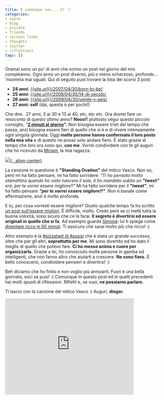 ```yaml
---
title: E comunque son... 27 :)
categories:
- vasco
- blog
- private
- friends
- various links
- thoughts
- twitter
- riflessioni
tags: []
---
```

Oramai sono un po' di anni che scrivo un post nel giorno del mio compleanno.
Ogni anno un post diverso, più o meno scherzoso, profondo... 'nsomma mai
uguali. Qui di seguito puoi trovare la lista dei scorsi 3 post:

  * **24 anni**: [{{site.url}}/2007/04/30/born-to-be/]({{site.url}}/2007/04/30/born-to-be/)
  * **25 anni:** [{{site.url}}/2008/04/30/14-di-secolo/]({{site.url}}/2008/04/30/14-di-secolo/)
  * **26 anni:** [{{site.url}}/2009/04/30/veinte-y-seis/]({{site.url}}/2009/04/30/veinte-y-seis/)
  * **27 anni:** **self** (dai, questa è per pochi!)
  
Che dire.. 27 anni, 3 ai 30 e 13 ai 40, etc, etc etc. Ora dovrei fare un
resoconto di questo ultimo anno? **Nooo!!** piuttosto segui questo piccolo
consiglio, "**[2 minuti al giorno]({{site.url}}/2008/12/31/2-minuti-al-giorno-auguriiiii/)".**
Non bisogna essere tristi del tempo che passa, anzi
bisogna essere fieri di quello che si è e di vivere intensamente ogni singola
giornata. Oggi **molte persone hanno confermato il loro posto nella mia vita**
e di questo ne posso solo andare fiero. É stato grazie al tempo che loro ora
sono qui, **con me**. Vorrei condividere con te gli auguri che ho ricevuto da
[Miriam](http://solomiri.blogspot.com), la mia ragazza:

[![]({{site.url}}/images/auguri-from-miri.png){: .align-center}]({{site.url}}/images/auguri-from-miri.png)

La canzone in questione è **"Standing Ovation"** del mitico Vasco. Non so,
però mi ha fatto pensare, mi ha fatto sorridere: _"Ti ho pensato molto
stamattina quando ho visto nascere il sole, ti ho mandato subito un **"tweet"**
era: per te vorrei essere migliore!!"_ Mi ha fatto sorridere per il
**"tweet"**, mi ha fatto pensare _**"per te vorrei essere migliore!!"**_. Non
è banale come affermazione, anzi è molto profonda.

E tu, per cosa vorresti essere migliore? Giusto qualche tempo fa ho scritto
[un post sull'essere migliori]({{site.url}}/2010/04/15/the-fun-theory-cambiare-in-meglio-divertendosi/).
É difficile, molto. Credo però se ci metti
tutta la buona volontà, sono sicuro che ce la farai. **Il segreto è divertirsi
ed essere originali in quello che si fa.** Ad esempio guarda
[Simone](http://www.brunozzi.it): lui ti spiega come [diventare ricco in 60
minuti]({{site.url}}/2010/04/02/goosmama-ricco-in-60-minuti/). Ti
assicuro che sarai molto più che ricco! :)

Altro esempio è la [#pizzatwit di
#assisi]({{site.url}}/2010/04/25/pizzatwit-di-assisi-ed-oltre-unesperienza-indimenticabile/)
che è stata un grande successo, oltre che per
gli altri, **soprattutto per me**. Mi sono divertito ed ho dato il meglio di
quello che potevo fare. **Ci ho messo anima e cuore per organizzarla.** Grazie
a lei, ho conosciuto molte persone in gamba ed intelligenti, che non fanno
altro che aiutarti a crescere. **Ne sono fiero.** É bello conoscersi,
condividere pensieri e divertirsi! :)

Beh diciamo che ho finito e non voglio più annoiarti. Fuori è una bella
giornata, esci se puoi! :) Comunque in questo post ed in quelli precedenti hai
molti spunti di riflessioni. Rifletti e, se vuoi, **ne possiamo parlare.**

Ti lascio con la canzone del  mitico Vasco :) Auguri, **diegor**.

<iframe width="420" height="315" src="https://www.youtube.com/embed/z212DKIdQOU" frameborder="0" allowfullscreen></iframe>
